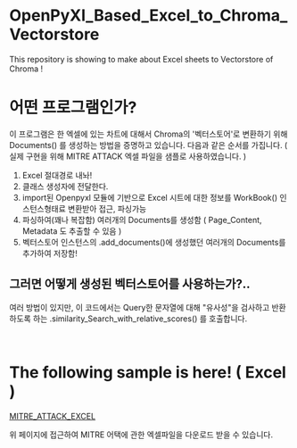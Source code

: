 # OpenPyXl_Based_Excel_to_Chroma_Vectorstore
This repository is showing to make about Excel sheets to Vectorstore of Chroma !
<br>


# 어떤 프로그램인가?
이 프로그램은 한 엑셀에 있는 차트에 대해서 Chroma의 '벡터스토어'로 변환하기 위해 Documents() 를 생성하는 방법을 증명하고 있습니다. 
다음과 같은 순서를 가집니다. ( 실제 구현을 위해 MITRE ATTACK 엑셀 파일을 샘플로 사용하였습니다. ) 

1. Excel 절대경로 내놔!
2. 클래스 생성자에 전달한다.
3. import된 Openpyxl 모듈에 기반으로 Excel 시트에 대한 정보를 WorkBook() 인스턴스형태료 변환받아 접근, 파싱가능
4. 파싱하여(꽤나 복잡함) 여러개의 Documents를 생성함 ( Page_Content, Metadata 도 추출할 수 있음 )
5. 벡터스토어 인스턴스의 .add_documents()에 생성했던 여러개의 Documents를 추가하여 저장함!
## 그러면 어떻게 생성된 벡터스토어를 사용하는가?..
여러 방법이 있지만, 이 코드에서는 Query한 문자열에 대해 "유사성"을 검사하고 반환하도록 하는 .similarity_Search_with_relative_scores() 를 호출합니다. 



<br>

# The following sample is here! ( Excel ) 
[MITRE_ATTACK_EXCEL](https://attack.mitre.org/resources/attack-data-and-tools)

위 페이지에 접근하여 MITRE 어택에 관한 엑셀파일을 다운로드 받을 수 있습니다. 

<br>

